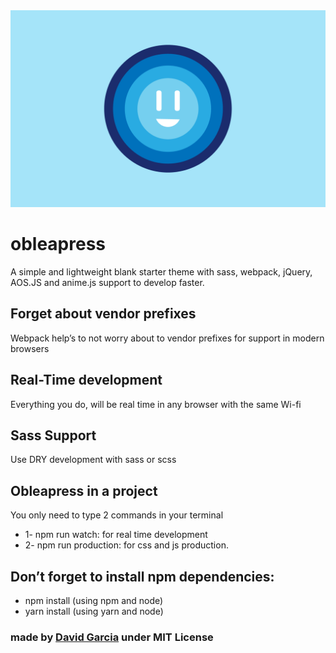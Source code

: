 <img src="img/hero.png">
<h1>obleapress</h1>
A simple and lightweight blank starter theme with sass, webpack, jQuery, AOS.JS and anime.js support to develop faster.

<h2>Forget about vendor prefixes</h2>
<p>Webpack help’s to not worry about to vendor prefixes for support in modern browsers</p>

<h2>Real-Time development</h2>
<p>Everything you do, will be real time in any browser with the same Wi-fi</p>

<h2>Sass Support</h2>
<p>Use DRY development with sass or scss</p>

<h2>Obleapress in a project</h2>
<p>You only need to type 2 commands in your terminal</p>
<ul>
<li>1- npm run watch: for real time development</li>
<li>2- npm run production: for css and js production.</li>
</ul>

<h2>Don’t forget to install npm dependencies:</h2>
<ul>
<li>npm install (using npm and node)</li>
<li>yarn install (using yarn and node)</li>
</ul>

<h3>made by <a href="https://davigarcas.site/">David Garcia</a> under MIT License</h3>
